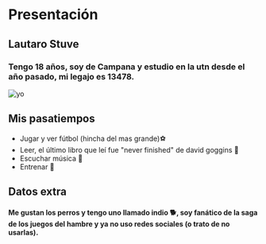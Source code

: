 # Presentación
## Lautaro Stuve
### Tengo 18 años, soy de Campana y estudio en la utn desde el año pasado, mi legajo es 13478.
![yo](https://user-images.githubusercontent.com/128098721/225923578-0d090fa6-c256-403b-9ba6-339b5cb52171.jpg)

## Mis pasatiempos
* Jugar y ver fútbol (hincha del mas grande):soccer:
* Leer, el último libro que leí fue "never finished" de david goggins :book:
* Escuchar música :musical_note:
* Entrenar :muscle:

## Datos extra
#### Me gustan los perros y tengo uno llamado indio :dog2:, soy fanático de la saga de los juegos del hambre y ya no uso redes sociales (o trato de no usarlas).






